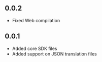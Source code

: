 ## 0.0.2

* Fixed Web compilation

## 0.0.1

* Added core SDK files
* Added support on JSON translation files
